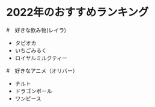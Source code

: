 # 2022年のおすすめランキング

#　好きな飲み物(レイラ)
- タピオカ
- いちごみるく
- ロイヤルミルクティー

#　好きなアニメ（オリバー）
- ナルト
- ドラゴンボール
- ワンピース
